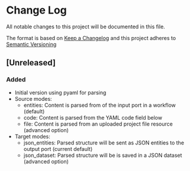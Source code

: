 # Change Log

All notable changes to this project will be documented in this file.

The format is based on [Keep a Changelog](http://keepachangelog.com/) and this project adheres to [Semantic Versioning](https://semver.org/)

## [Unreleased]

### Added

- Initial version using pyaml for parsing
- Source modes:
  - entities: Content is parsed from of the input port in a workflow (default)
  - code: Content is parsed from the YAML code field below
  - file: Content is parsed from an uploaded project file resource (advanced option)
- Target modes:
  - json_entities: Parsed structure will be sent as JSON entities to the output port (current default)
  - json_dataset: Parsed structure will be is saved in a JSON dataset (advanced option)
